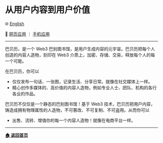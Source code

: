 # 从用户内容到用户价值

🌐 [English](./_enus.md)

<!-- 🌎 待定 -->

🚀 [网页应用](https://u.babelyx.com) ｜ [手机应用](https://links.babelyx.com)

---

巴贝历，是一个 Web3 巴别图书馆，是用户生成内容的元宇宙。巴贝历把每个人创造的内容人造物，刻印在 Web3 介质上，加密、存储、交易，释放每个人的每一个可能。

在巴贝历，你可以

- 仅仅发布一句话、一张图，记录生活、分享日常。就像在社交媒体上一样。
- 精心创作多媒体的、高价值的内容人造物，例如专业人士、团队、机构的各行各业的作品。

巴贝历不仅仅是一个静态的巴别图书馆！基于 Web3 技术，巴贝历把用户内容，铸造成拥有物理属性的人造物，不可篡改、不可复制、不可盗用。从而你可以

- 出售、流转、增值你的每一个内容人造物！就像在电商平台一样。

---

[**🏠 返回首页**](../../_zhcn.md)

